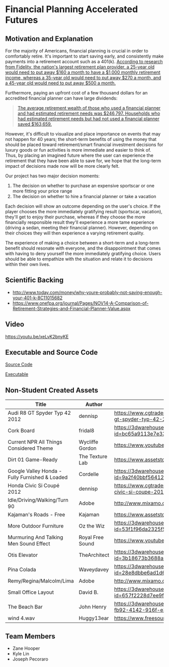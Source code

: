 # Financial Planning Accelerated Futures
## Motivation and Explanation
For the majority of Americans, financial planning is crucial in order to comfortably retire. It's important to start saving early, and consistently make payments into a retirement account such as a 401(k). [According to research from Fidelity, the nation's largest retirement plan provider, a 25-year old would need to put away $160 a month to have a $1,000 monthly retirement income, whereas a 35-year old would need to put away $270 a month, and a 45-year old would need to put away $500 a month.](http://www.today.com/money/why-youre-probably-not-saving-enough-your-401-k-8C11015682)

Furthermore, paying an upfront cost of a few thousand dollars for an accredited financial planner can have large dividends:

>[The average retirement wealth of those who used a financial planner and had estimated retirement needs was $246,797. Households who had estimated retirement needs but had not used a financial planner saved $163,659.](https://www.onefpa.org/journal/Pages/NOV14-A-Comparison-of-Retirement-Strategies-and-Financial-Planner-Value.aspx)

However, it's difficult to visualize and place importance on events that may not happen for 40 years; the short-term benefits of using the money that should be placed toward retirement/smart financial investment decisions for luxury goods or fun activities is more immediate and easier to think of. Thus, by placing an imagined future where the user can experience the retirement that they have been able to save for, we hope that the long-term impact of decisions made now will be more clearly felt.

Our project has two major decision moments:

1. The decision on whether to purchase an expensive sportscar or one more fitting your price range
2. The decision on whether to hire a financial planner or take a vacation

Each decision will show an outcome depending on the user's choice. If the player chooses the more immediately gratifying result (sportscar, vacation), they'll get to enjoy their purchase, whereas if they choose the more financially responsible result they'll experience a more tame experience (driving a sedan, meeting their financial planner). However, depending on their choices they will then experience a varying retirement quality.

The experience of making a choice between a short-term and a long-term benefit should resonate with everyone, and the disappointment that comes with having to deny yourself the more immediately gratifying choice. Users should be able to empathize with the situation and relate it to decisions within their own lives.

## Scientific Backing
* http://www.today.com/money/why-youre-probably-not-saving-enough-your-401-k-8C11015682
* https://www.onefpa.org/journal/Pages/NOV14-A-Comparison-of-Retirement-Strategies-and-Financial-Planner-Value.aspx

## Video
https://youtu.be/xeLvK2bnyKE

## Executable and Source Code
[Source Code](https://github.com/kylelin47/financial-planning/archive/master.zip)

[Executable](https://www.dropbox.com/s/3bfjcklvi0mo44c/FinancialPlanningVR.zip?dl=0)
## Non-Student Created Assets
| Title | Author | Source |
| --- | --- | --- |
| Audi R8 GT Spyder Typ 42 2012 | dennisp | https://www.cgtrader.com/free-3d-models/car/sport/audi-r8-gt-spyder-typ-42-2012 |
| Cork Board | fridal8 | https://3dwarehouse.sketchup.com/model.html?id=bc65a9113e7e330832a526e2e9a7e9ae |
| Current NPR All Things Considered Theme | Wycliffe Gordon | https://www.youtube.com/watch?v=Qkq5CFGOBH4 |
| Dirt 01 Game-Ready | The Texture Lab | https://www.assetstore.unity3d.com/en/#!/content/28938 |
| Google Valley Honda - Fully Furnished & Loaded | Cordelle | https://3dwarehouse.sketchup.com/model.html?id=9a2f40bbf564127d7a7f613ed951587c |
| Honda Civic Si Coupé 2012 | dennisp | https://www.cgtrader.com/free-3d-models/car/standard/honda-civic-si-coupe-2012 |
| Idle/Driving/Walking/Turn 90 | Adobe | http://www.mixamo.com |
| Kajaman's Roads - Free | Kajaman | https://www.assetstore.unity3d.com/en/#!/content/52628 |
| More Outdoor Furniture | Oz the Wiz | https://3dwarehouse.sketchup.com/model.html?id=53f1f96da2325f54d367eb761a269ab9 |
| Murmuring And Talking Men Sound Effect | Royal Free Sound | https://www.youtube.com/watch?v=wn2-xdnkPJo |
| Otis Elevator | TheArchitect | https://3dwarehouse.sketchup.com/model.html?id=3b18673b3688a9f9bbda4bd2b976d8f7 |
| Pina Colada | Waveydavey | https://3dwarehouse.sketchup.com/model.html?id=28e8dbbe6ad1d6039c3cb90632bf17f3 |
| Remy/Regina/Malcolm/Lima | Adobe | http://www.mixamo.com |
| Small Office Layout | David B. | https://3dwarehouse.sketchup.com/model.html?id=657f2228d7ee9f7688d0326eb2489a45 |
| The Beach Bar | John Henry | https://3dwarehouse.sketchup.com/model.html?id=uabae8175-fb92-4142-916f-e3ca09809203 |
| wind 4.wav | Huggy13ear | https://www.freesound.org/people/Huggy13ear/sounds/138968/ |

## Team Members
- Zane Hooper
- Kyle Lin
- Joseph Pecoraro
